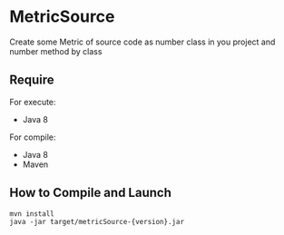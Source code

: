 MetricSource
=============

Create some Metric of source code as number class in you project and number method by class

Require
-------

For execute:
 - Java 8

For compile:
 - Java 8
 - Maven

How to Compile and Launch
-------------------------

```
mvn install
java -jar target/metricSource-{version}.jar
```